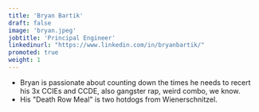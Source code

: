 ```yaml
---
title: 'Bryan Bartik'
draft: false
image: 'bryan.jpeg'
jobtitle: 'Principal Engineer'
linkedinurl: "https://www.linkedin.com/in/bryanbartik/"
promoted: true
weight: 1
---
```


- Bryan is passionate about counting down the times he needs to recert his 3x CCIEs and CCDE, also gangster rap, weird combo, we know.
- His "Death Row Meal" is two hotdogs from Wienerschnitzel.